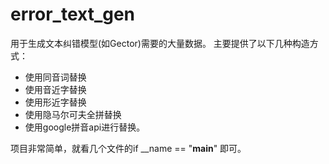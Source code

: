 # error_text_gen
用于生成文本纠错模型(如Gector)需要的大量数据。
主要提供了以下几种构造方式：
- 使用同音词替换
- 使用音近字替换
- 使用形近字替换
- 使用隐马尔可夫全拼替换
- 使用google拼音api进行替换。

项目非常简单，就看几个文件的if __name == "__main__" 即可。
